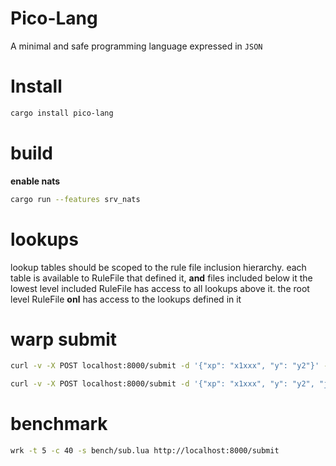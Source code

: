 
# Pico-Lang

A minimal and safe programming language expressed in `JSON`



# Install

```bash
cargo install pico-lang
```


# build

**enable nats**
```bash
cargo run --features srv_nats
```

# lookups

lookup tables should be scoped to the rule file inclusion hierarchy.
each table is available to RuleFile that defined it, **and** files included below it
the lowest level included RuleFile has access to all lookups above it.
the root level RuleFile **onl** has access to the lookups defined in it


# warp submit

```bash
curl -v -X POST localhost:8000/submit -d '{"xp": "x1xxx", "y": "y2"}' -H 'Content-Type: application/json'
```

```bash
curl -v -X POST localhost:8000/submit -d '{"xp": "x1xxx", "y": "y2", "json": {"ja": "rules}}' -H 'Content-Type: application/json'
```

# benchmark

```bash
wrk -t 5 -c 40 -s bench/sub.lua http://localhost:8000/submit
```
